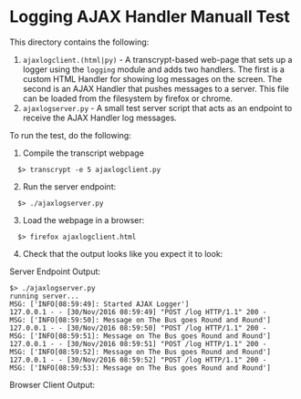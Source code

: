Logging AJAX Handler Manuall Test
=================================

This directory contains the following:

1. `ajaxlogclient.(html|py)` - A transcrypt-based web-page that sets up a logger using the `logging` module and adds two handlers. The first is a custom HTML Handler for showing log messages on the screen. The second is an AJAX Handler that pushes messages to a server. This file can be loaded from the filesystem by firefox or chrome.
2. `ajaxlogserver.py` - A small test server script that acts as an endpoint to receive the AJAX Handler log messages.


To run the test, do the following:

1. Compile the transcript webpage

```
  $> transcrypt -e 5 ajaxlogclient.py
```

2. Run the server endpoint:

```
  $> ./ajaxlogserver.py
```

3. Load the webpage in a browser:

```
  $> firefox ajaxlogclient.html
```

4. Check that the output looks like you expect it to look:

Server Endpoint Output:

```
$> ./ajaxlogserver.py
running server...
MSG: ['INFO[08:59:49]: Started AJAX Logger']
127.0.0.1 - - [30/Nov/2016 08:59:49] "POST /log HTTP/1.1" 200 -
MSG: ['INFO[08:59:50]: Message on The Bus goes Round and Round']
127.0.0.1 - - [30/Nov/2016 08:59:50] "POST /log HTTP/1.1" 200 -
MSG: ['INFO[08:59:51]: Message on The Bus goes Round and Round']
127.0.0.1 - - [30/Nov/2016 08:59:51] "POST /log HTTP/1.1" 200 -
MSG: ['INFO[08:59:52]: Message on The Bus goes Round and Round']
127.0.0.1 - - [30/Nov/2016 08:59:52] "POST /log HTTP/1.1" 200 -
MSG: ['INFO[08:59:53]: Message on The Bus goes Round and Round']
```

Browser Client Output:

<Image Goes Here>
